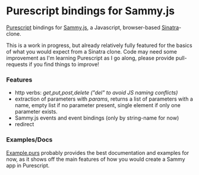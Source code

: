 # Purescript bindings for Sammy.js
[Purescript](http://www.purescript.org/) bindings for [Sammy.js](http://sammyjs.org/), a Javascript, browser-based [Sinatra](http://www.sinatrarb.com/)-clone.

This is a work in progress, but already relatively fully featured for the basics of what you would expect from a Sinatra clone. Code may need some improvement as I'm learning Purescript as I go along, please provide pull-requests if you find things to improve!

### Features
* http verbs: _get,put,post,delete ("del" to avoid JS naming conflicts)_
* extraction of parameters with _params_, returns a list of parameters with a name, empty list if no parameter present, single element if only one parameter exists.
* Sammy.js events and event bindings (only by string-name for now)
* redirect

### Examples/Docs
[Example.purs](https://github.com/wfaler/purescript-sammy/blob/master/examples/Example.purs) probably provides the best documentation and examples for now, as it shows off the main features of how you would create a Sammy app in Purescript.


